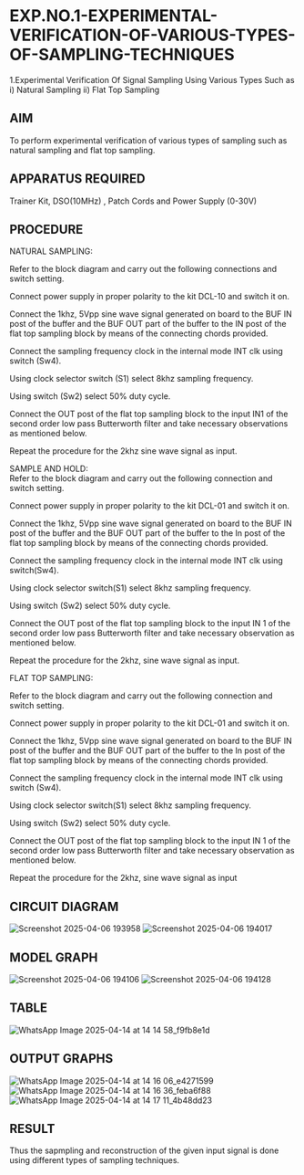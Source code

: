 
# EXP.NO.1-EXPERIMENTAL-VERIFICATION-OF-VARIOUS-TYPES-OF-SAMPLING-TECHNIQUES
 

1.Experimental Verification Of Signal Sampling Using Various Types Such as 
    i) Natural Sampling
    ii) Flat Top Sampling

## AIM
 To perform experimental verification of various types of sampling such as natural sampling and flat top sampling.
## APPARATUS REQUIRED
Trainer Kit, DSO(10MHz) , Patch Cords and Power Supply (0-30V)   
## PROCEDURE

NATURAL SAMPLING: 

Refer to the block diagram and carry out the following connections and switch setting. 

Connect power supply in proper polarity to the kit DCL-10 and switch it on. 

Connect the 1khz, 5Vpp sine wave signal generated on board to the BUF IN post of the buffer and the BUF OUT part of the buffer to the IN post of the flat top sampling block by means of the connecting chords provided. 

Connect the sampling frequency clock in the internal mode INT clk using switch (Sw4). 

Using clock selector switch (S1) select 8khz sampling frequency. 

Using switch (Sw2) select 50% duty cycle. 

Connect the OUT post of the flat top sampling block to the input IN1 of the second order low pass Butterworth filter and take necessary observations as mentioned below.

Repeat the procedure for the 2khz sine wave signal as input. 
 
SAMPLE AND HOLD:  
Refer to the block diagram and carry out the following connection and switch setting. 

Connect power supply in proper polarity to the kit DCL-01 and switch it on. 

Connect the 1khz, 5Vpp sine wave signal generated on board to the BUF IN post of the buffer and the BUF OUT part of the buffer to the In post of the flat top sampling block by means of the connecting chords provided. 

Connect the sampling frequency clock in the internal mode INT clk using switch(Sw4). 

Using clock selector switch(S1) select 8khz sampling frequency. 

Using switch (Sw2) select 50% duty cycle.

Connect the OUT post of the flat top sampling block to the input IN 1 of the second order low pass Butterworth filter and take necessary observation as mentioned below. 

Repeat the procedure for the 2khz, sine wave signal as input. 

FLAT TOP SAMPLING:  

Refer to the block diagram and carry out the following connection and switch setting. 

Connect power supply in proper polarity to the kit DCL-01 and switch it on.

Connect the 1khz, 5Vpp sine wave signal generated on board to the BUF IN post of the buffer and the BUF OUT part of the buffer to the In post of the flat top sampling block by means of the connecting chords provided. 

Connect the sampling frequency clock in the internal mode INT clk using switch (Sw4). 

Using clock selector switch(S1) select 8khz sampling frequency. 

Using switch (Sw2) select 50% duty cycle. 

Connect the OUT post of the flat top sampling block to the input IN 1 of the second order low pass Butterworth filter and take necessary observation as mentioned below. 

Repeat the procedure for the 2khz, sine wave signal as input 

## CIRCUIT DIAGRAM
![Screenshot 2025-04-06 193958](https://github.com/user-attachments/assets/0df7792d-243f-4325-bdee-df2cefcd94ca)
![Screenshot 2025-04-06 194017](https://github.com/user-attachments/assets/d72ffded-bac7-4d30-a496-8d0ff594f722)

## MODEL GRAPH
![Screenshot 2025-04-06 194106](https://github.com/user-attachments/assets/ed038f41-fa8c-41df-b3cd-9ee440dc0318)
![Screenshot 2025-04-06 194128](https://github.com/user-attachments/assets/ec635744-99c8-46f3-9000-8e05084c90ab)

## TABLE
![WhatsApp Image 2025-04-14 at 14 14 58_f9fb8e1d](https://github.com/user-attachments/assets/7a6d33b8-0da9-4791-b887-5f16281300a8)

## OUTPUT GRAPHS
![WhatsApp Image 2025-04-14 at 14 16 06_e4271599](https://github.com/user-attachments/assets/7d1bb33c-9419-4a74-a038-845362c47141)
![WhatsApp Image 2025-04-14 at 14 16 36_feba6f88](https://github.com/user-attachments/assets/f9ef4b4a-9864-4b5b-99a8-d369a624e57d)
![WhatsApp Image 2025-04-14 at 14 17 11_4b48dd23](https://github.com/user-attachments/assets/41410048-6b9f-41ea-89bc-92a3ac300100)


## RESULT 
Thus the sapmpling and reconstruction of the given input signal is done using different types of sampling techniques.
